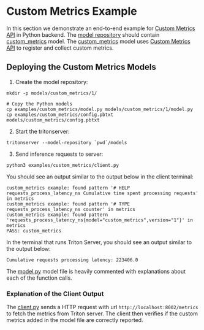 <!--
# Copyright 2023, NVIDIA CORPORATION & AFFILIATES. All rights reserved.
#
# Redistribution and use in source and binary forms, with or without
# modification, are permitted provided that the following conditions
# are met:
#  * Redistributions of source code must retain the above copyright
#    notice, this list of conditions and the following disclaimer.
#  * Redistributions in binary form must reproduce the above copyright
#    notice, this list of conditions and the following disclaimer in the
#    documentation and/or other materials provided with the distribution.
#  * Neither the name of NVIDIA CORPORATION nor the names of its
#    contributors may be used to endorse or promote products derived
#    from this software without specific prior written permission.
#
# THIS SOFTWARE IS PROVIDED BY THE COPYRIGHT HOLDERS ``AS IS'' AND ANY
# EXPRESS OR IMPLIED WARRANTIES, INCLUDING, BUT NOT LIMITED TO, THE
# IMPLIED WARRANTIES OF MERCHANTABILITY AND FITNESS FOR A PARTICULAR
# PURPOSE ARE DISCLAIMED.  IN NO EVENT SHALL THE COPYRIGHT OWNER OR
# CONTRIBUTORS BE LIABLE FOR ANY DIRECT, INDIRECT, INCIDENTAL, SPECIAL,
# EXEMPLARY, OR CONSEQUENTIAL DAMAGES (INCLUDING, BUT NOT LIMITED TO,
# PROCUREMENT OF SUBSTITUTE GOODS OR SERVICES; LOSS OF USE, DATA, OR
# PROFITS; OR BUSINESS INTERRUPTION) HOWEVER CAUSED AND ON ANY THEORY
# OF LIABILITY, WHETHER IN CONTRACT, STRICT LIABILITY, OR TORT
# (INCLUDING NEGLIGENCE OR OTHERWISE) ARISING IN ANY WAY OUT OF THE USE
# OF THIS SOFTWARE, EVEN IF ADVISED OF THE POSSIBILITY OF SUCH DAMAGE.
-->

# Custom Metrics Example

In this section we demonstrate an end-to-end example for
[Custom Metrics API](../../README.md#custom-metrics) in Python backend. The
[model repository](https://github.com/triton-inference-server/server/blob/main/docs/user_guide/model_repository.md)
should contain [custom_metrics](./model.py) model. The
[custom_metrics](./model.py) model uses
[Custom Metrics API](../../README.md#custom-metrics) to register and collect
custom metrics.

## Deploying the Custom Metrics Models

1. Create the model repository:

```console
mkdir -p models/custom_metrics/1/

# Copy the Python models
cp examples/custom_metrics/model.py models/custom_metrics/1/model.py
cp examples/custom_metrics/config.pbtxt models/custom_metrics/config.pbtxt
```

2. Start the tritonserver:

```
tritonserver --model-repository `pwd`/models
```

3. Send inference requests to server:

```
python3 examples/custom_metrics/client.py
```

You should see an output similar to the output below in the client terminal:

```
custom_metrics example: found pattern '# HELP requests_process_latency_ns Cumulative time spent processing requests' in metrics
custom_metrics example: found pattern '# TYPE requests_process_latency_ns counter' in metrics
custom_metrics example: found pattern 'requests_process_latency_ns{model="custom_metrics",version="1"}' in metrics
PASS: custom_metrics
```

In the terminal that runs Triton Server, you should see an output similar to
the output below:
```
Cumulative requests processing latency: 223406.0
```

The [model.py](./model.py) model file is heavily commented with
explanations about each of the function calls.

### Explanation of the Client Output

The [client.py](./client.py) sends a HTTP request with url
`http://localhost:8002/metrics` to fetch the metrics from Triton server. The
client then verifies if the custom metrics added in the model file are
correctly reported.
